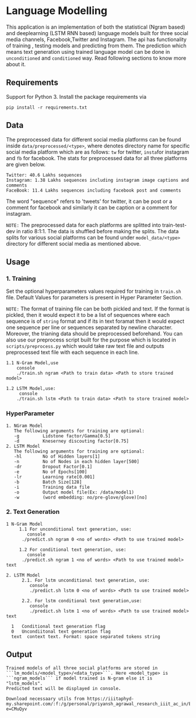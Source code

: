 # Language Modelling

This application is an implementation of both the statistical (Ngram based) and deeplearning (LSTM RNN based) language models built for three social media channels, Facebook,Twitter and Instagram. The api has functionality of training , testing models and predicting from them. The prediction which means text generation using trained language model can be done in ```unconditioned``` and ```conditioned``` way. Read following sections to know more about it.    
 

## Requirements

Support for Python 3. Install the package requirements via
```console
pip install -r requirements.txt
```  
 
## Data
 
The preprocessed data for different social media platforms can be found inside ```data/preprocessed/<type>```, where <type> denotes directory name for specific social media platform which are as follows: ```tw``` for twitter, ```insta```for instagram and ```fb``` for facebook. The stats for preprocessed data for all three platforms are given below.
```
Twitter: 40.6 Lakhs sequences
Instagram: 1.38 Lakhs sequences including instagram image captions and comments 
FaceBook: 11.4 Lakhs sequences including facebook post and comments
``` 
The word "sequence" refers to 'tweets' for twitter, it can be post or a comment for facebook and similarly it can be caption or a comment for instagram.

```NOTE:``` The preprocessed data for each platforms are splitted into train-test-dev in ratio 8:1:1. The data is shuffled before making the splits. The data splits for various social platforms can be found under ```model_data/<type>``` directory for different social media <type> as mentioned above.     
## Usage

### 1. Training
Set the optional hyperparameters values required for training in ```train.sh``` file. Default Values for parameters is present in Hyper Parameter Section. 

```NOTE:``` The format of training file can be both pickled and text. If the format is pickled, then it would expect it to be a list of sequences where each sequence is of ```string``` format and if its in text foramat then it would expect one sequence per line or sequences separated by newline character.  
Moreover, the trianing data should be preprocessed beforehand. You can also use our preprocess script built for the purpose which is located in ```scripts/preprocess.py``` which would take raw text file and outputs preprocessed text file with each sequence in each line.     
```
1.1 N-Gram Model,use
    console
    ./train.sh ngram <Path to train data> <Path to store trained model>
   
1.2 LSTM Model,use:
     console
    ./train.sh lstm <Path to train data> <Path to store trained model>
```
 ### HyperParameter
```  
1. NGram Model
   The following arguments for training are optional:
   -g         Lidstone factor/Gamma[0.5]
   -d         Kneserney discouting factor[0.75]
2. LSTM Model
   The following arguments for training are optional:
   -hl        No of Hidden layers[1]
   -n         No of Nodes in each hidden layer[500]
   -dr        Dropout Factor[0.1]
   -e         No of Epochs[100]
   -lr        Learning rate[0.001]
   -b         Batch Size[128]
   -i         Training data file
   -o         Output model file(Ex: /data/model1)
   -w         (word embedding: no/pre-glove/glove)[no]
```  
   
### 2.  Text Generation
```
1 N-Gram Model
     1.1 For unconditional text generation, use:
        console
      ./predict.sh ngram 0 <no of words> <Path to use trained model>
   
     1.2 For conditional text generation, use:
        console
      ./predict.sh ngram 1 <no of words> <Path to use trained model> text
      
2. LSTM Model
      2.1. For lstm unconditional text generation, use:
         console
         ./predict.sh lstm 0 <no of words> <Path to use trained model>
   
      2.2. For lstm conditional text generation,use:
         console
         ./predict.sh lstm 1 <no of words> <Path to use trained model> text

  1   Conditional text generation flag
  0   Uncondiitonal text generation flag
  text  context text. Format: space separated tokens string 
``` 

## Output
```
Trained models of all three social platforms are stored in ```lm_models/<model_type>/<data_type>```. Here <model_type> is ```ngram_models``` if model trained is N-gram else it is "lstm_models". 
Predicted text will be displayed in console.         

Download necessaary utils from https://iiitaphyd-my.sharepoint.com/:f:/g/personal/priyansh_agrawal_research_iiit_ac_in/EnV74VjDxMNNohD1LJ1QE5oB8eHv39TGAAhSAIXA1nC5mQ?e=CMuQyv
```